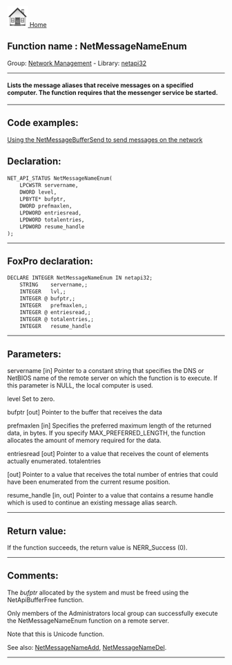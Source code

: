 [<img src="../../images/home.png"> Home ](https://github.com/VFPX/Win32API)  

## Function name : NetMessageNameEnum
Group: [Network Management](../../functions_group.md#Network_Management)  -  Library: [netapi32](../../Libraries.md#netapi32)  
***  


#### Lists the message aliases that receive messages on a specified computer. The function requires that the messenger service be started.

***  


## Code examples:
[Using the NetMessageBufferSend to send messages on the network](../../samples/sample_494.md)  

## Declaration:
```foxpro  
NET_API_STATUS NetMessageNameEnum(
	LPCWSTR servername,
	DWORD level,
	LPBYTE* bufptr,
	DWORD prefmaxlen,
	LPDWORD entriesread,
	LPDWORD totalentries,
	LPDWORD resume_handle
);  
```  
***  


## FoxPro declaration:
```foxpro  
DECLARE INTEGER NetMessageNameEnum IN netapi32;
	STRING    servername,;
	INTEGER   lvl,;
	INTEGER @ bufptr,;
	INTEGER   prefmaxlen,;
	INTEGER @ entriesread,;
	INTEGER @ totalentries,;
	INTEGER   resume_handle  
```  
***  


## Parameters:
servername 
[in] Pointer to a constant string that specifies the DNS or NetBIOS name of the remote server on which the function is to execute. If this parameter is NULL, the local computer is used.

level 
Set to zero.

bufptr 
[out] Pointer to the buffer that receives the data

prefmaxlen 
[in] Specifies the preferred maximum length of the returned data, in bytes. If you specify MAX_PREFERRED_LENGTH, the function allocates the amount of memory required for the data.

entriesread 
[out] Pointer to a value that receives the count of elements actually enumerated. 
totalentries 

[out] Pointer to a value that receives the total number of entries that could have been enumerated from the current resume position.

resume_handle 
[in, out] Pointer to a value that contains a resume handle which is used to continue an existing message alias search.

  
***  


## Return value:
If the function succeeds, the return value is NERR_Success (0).  
***  


## Comments:
The <Em>bufptr</Em> allocated by the system and must be freed using the NetApiBufferFree function.  
  
Only members of the Administrators local group can successfully execute the NetMessageNameEnum function on a remote server.  
  
Note that this is Unicode function.  
  
See also: [NetMessageNameAdd](../netapi32/NetMessageNameAdd.md), [NetMessageNameDel](../netapi32/NetMessageNameDel.md).  
  
***  


